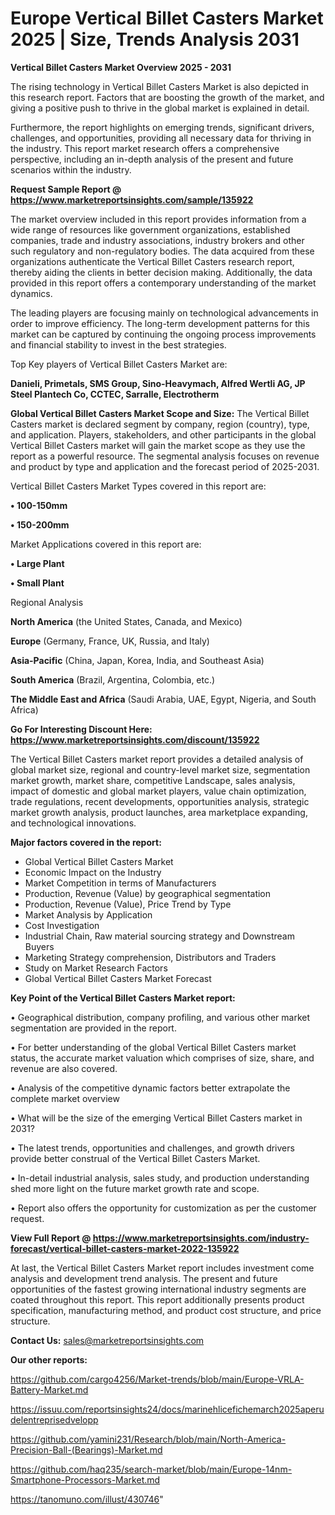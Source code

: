  # Europe Vertical Billet Casters Market 2025 | Size, Trends Analysis 2031

<Strong> Vertical Billet Casters Market Overview 2025 - 2031</strong>

The rising technology in Vertical Billet Casters Market is also depicted in this research report. Factors that are boosting the growth of the market, and giving a positive push to thrive in the global market is explained in detail.

Furthermore, the report highlights on emerging trends, significant drivers, challenges, and opportunities, providing all necessary data for thriving in the industry. This report market research offers a comprehensive perspective, including an in-depth analysis of the present and future scenarios within the industry.

<strong>Request Sample Report @ <a href=https://www.marketreportsinsights.com/sample/135922>https://www.marketreportsinsights.com/sample/135922</a></strong>

The market overview included in this report provides information from a wide range of resources like government organizations, established companies, trade and industry associations, industry brokers and other such regulatory and non-regulatory bodies. The data acquired from these organizations authenticate the Vertical Billet Casters research report, thereby aiding the clients in better decision making. Additionally, the data provided in this report offers a contemporary understanding of the market dynamics.

The leading players are focusing mainly on technological advancements in order to improve efficiency. The long-term development patterns for this market can be captured by continuing the ongoing process improvements and financial stability to invest in the best strategies.

Top Key players of Vertical Billet Casters Market are:

<strong>Danieli, Primetals, SMS Group, Sino-Heavymach, Alfred Wertli AG, JP Steel Plantech Co, CCTEC, Sarralle, Electrotherm</strong>

<strong><b>Global Vertical Billet Casters Market Scope and Size:</b></strong>
The Vertical Billet Casters market is declared segment by company, region (country), type, and application. Players, stakeholders, and other participants in the global Vertical Billet Casters market will gain the market scope as they use the report as a powerful resource. The segmental analysis focuses on revenue and product by type and application and the forecast period of 2025-2031.

Vertical Billet Casters Market Types covered in this report are:

<strong>• 100-150mm

• 150-200mm</strong>

Market Applications covered in this report are:

<strong>• Large Plant

• Small Plant</strong> 

Regional Analysis

<strong>North America</strong> (the United States, Canada, and Mexico)

<strong>Europe</strong> (Germany, France, UK, Russia, and Italy)

<strong>Asia-Pacific</strong> (China, Japan, Korea, India, and Southeast Asia)

<strong>South America</strong> (Brazil, Argentina, Colombia, etc.)

<strong>The Middle East and Africa</strong> (Saudi Arabia, UAE, Egypt, Nigeria, and South Africa)

<strong>Go For Interesting Discount Here: <a href=https://www.marketreportsinsights.com/discount/135922>https://www.marketreportsinsights.com/discount/135922</a></strong>

The Vertical Billet Casters market report provides a detailed analysis of global market size, regional and country-level market size, segmentation market growth, market share, competitive Landscape, sales analysis, impact of domestic and global market players, value chain optimization, trade regulations, recent developments, opportunities analysis, strategic market growth analysis, product launches, area marketplace expanding, and technological innovations.

<strong><b>Major factors covered in the report:</b></strong>
<ul>
  <li>Global Vertical Billet Casters Market </li>
  <li>Economic Impact on the Industry</li>
  <li>Market Competition in terms of Manufacturers</li>
  <li>Production, Revenue (Value) by geographical segmentation</li>
  <li>Production, Revenue (Value), Price Trend by Type</li>
  <li>Market Analysis by Application</li>
  <li>Cost Investigation</li>
  <li>Industrial Chain, Raw material sourcing strategy and Downstream Buyers</li>
  <li>Marketing Strategy comprehension, Distributors and Traders</li>
  <li>Study on Market Research Factors</li>
  <li>Global Vertical Billet Casters Market Forecast</li>
</ul>

<strong><b>Key Point of the Vertical Billet Casters Market report:</b></strong>

• Geographical distribution, company profiling, and various other market segmentation are provided in the report.

• For better understanding of the global Vertical Billet Casters market status, the accurate market valuation which comprises of size, share, and revenue are also covered.

• Analysis of the competitive dynamic factors better extrapolate the complete market overview

• What will be the size of the emerging Vertical Billet Casters market in 2031?

• The latest trends, opportunities and challenges, and growth drivers provide better construal of the Vertical Billet Casters Market.

• In-detail industrial analysis, sales study, and production understanding shed more light on the future market growth rate and scope.

• Report also offers the opportunity for customization as per the customer request.

<strong><b>View Full Report @ <a href=https://www.marketreportsinsights.com/industry-forecast/vertical-billet-casters-market-2022-135922>https://www.marketreportsinsights.com/industry-forecast/vertical-billet-casters-market-2022-135922</a></b></strong>


At last, the Vertical Billet Casters Market report includes investment come analysis and development trend analysis. The present and future opportunities of the fastest growing international industry segments are coated throughout this report. This report additionally presents product specification, manufacturing method, and product cost structure, and price structure.

<strong>Contact Us:</strong>
sales@marketreportsinsights.com

<strong>Our other reports:</strong>

<a href=https://github.com/cargo4256/Market-trends/blob/main/Europe-VRLA-Battery-Market.md>https://github.com/cargo4256/Market-trends/blob/main/Europe-VRLA-Battery-Market.md</a>

<a href=https://issuu.com/reportsinsights24/docs/marinehlicefichemarch2025aperudelentreprisedvelopp>https://issuu.com/reportsinsights24/docs/marinehlicefichemarch2025aperudelentreprisedvelopp</a>

<a href=https://github.com/yamini231/Research/blob/main/North-America-Precision-Ball-(Bearings)-Market.md>https://github.com/yamini231/Research/blob/main/North-America-Precision-Ball-(Bearings)-Market.md</a>

<a href=https://github.com/haq235/search-market/blob/main/Europe-14nm-Smartphone-Processors-Market.md>https://github.com/haq235/search-market/blob/main/Europe-14nm-Smartphone-Processors-Market.md</a>

<a href=https://tanomuno.com/illust/430746>https://tanomuno.com/illust/430746</a>"
